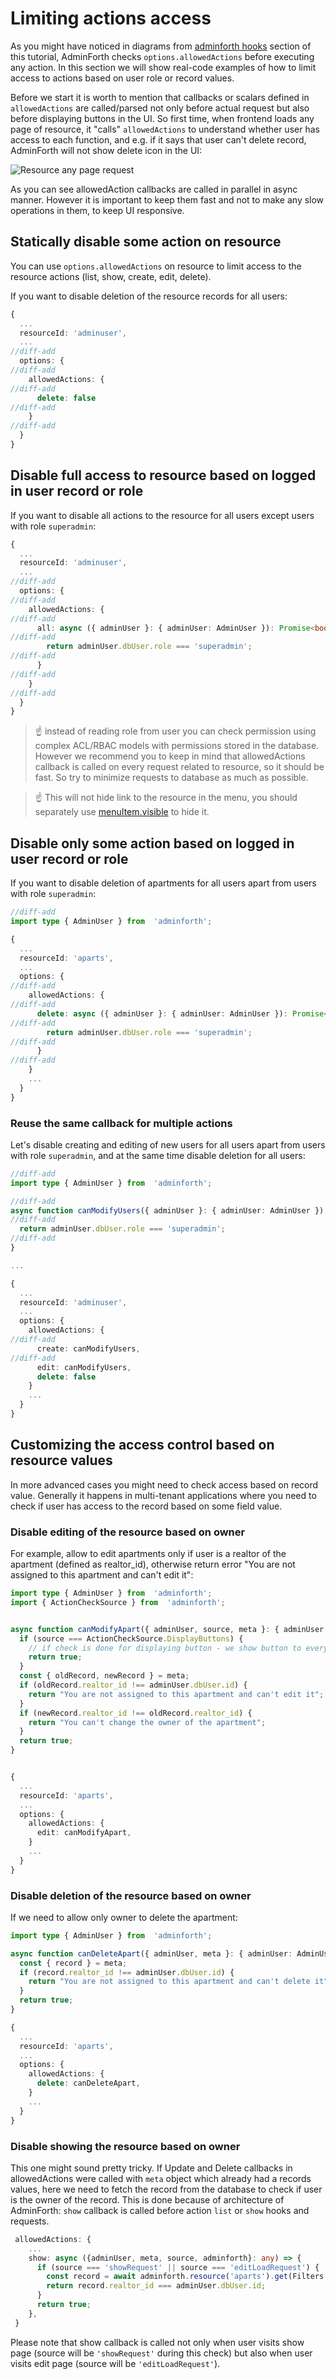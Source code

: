 
# Limiting actions access

As you might have noticed in diagrams from [adminforth hooks](./04-hooks.md) section of this tutorial, AdminForth checks `options.allowedActions` before executing any action. In this section we will show real-code examples of how to limit access to actions based on user role or record values.

Before we start it is worth to mention that callbacks or scalars defined in `allowedActions` are called/parsed not only before actual request but also before displaying buttons in the UI. So first time, when frontend loads any page of resource, it "calls" `allowedActions` to understand whether user has access to each function, and e.g. if it says that user can't delete record, AdminForth will not show delete icon in the UI:

![Resource any page request](image-21.png)

As you can see allowedAction callbacks are called in parallel in async manner. However it is important to keep them fast and not to make any slow operations in them, to keep UI responsive.

## Statically disable some action on resource

You can use `options.allowedActions` on resource to limit access to the resource actions (list, show, create, edit, delete).

If you want to disable deletion of the resource records for all users:

```ts title="./resources/adminuser.ts"
{
  ...
  resourceId: 'adminuser',
  ...
//diff-add
  options: {
//diff-add
    allowedActions: {
//diff-add
      delete: false
//diff-add
    }
//diff-add
  }
}
```

## Disable full access to resource based on logged in user record or role

If you want to disable all actions to the resource for all users except users with role `superadmin`:

```ts title="./resources/adminuser.ts"
{
  ...
  resourceId: 'adminuser',
  ...
//diff-add
  options: {
//diff-add
    allowedActions: {
//diff-add
      all: async ({ adminUser }: { adminUser: AdminUser }): Promise<boolean> => {
//diff-add
        return adminUser.dbUser.role === 'superadmin';
//diff-add
      }
//diff-add
    }
//diff-add
  }
}
```


> ☝️ instead of reading role from user you can check permission using complex ACL/RBAC models with permissions stored in the database.
> However we recommend you to keep in mind that allowedActions callback is called on every request related to resource, so it should be fast.
> So try to minimize requests to database as much as possible.


> ☝️ This will not hide link to the resource in the menu, you should separately use [menuItem.visible](/docs/tutorial/Customization/menuConfiguration/#visibility-of-menu-items) to hide it.


## Disable only some action based on logged in user record or role

If you want to disable deletion of apartments for all users apart from users with role `superadmin`:

```ts title='./resources/apartments.ts'
//diff-add
import type { AdminUser } from  'adminforth';

{
  ...
  resourceId: 'aparts',
  ...
  options: {
//diff-add
    allowedActions: {
//diff-add
      delete: async ({ adminUser }: { adminUser: AdminUser }): Promise<boolean> => {
//diff-add
        return adminUser.dbUser.role === 'superadmin';
//diff-add
      }
//diff-add
    }
    ...
  }
}
```

### Reuse the same callback for multiple actions

Let's disable creating and editing of new users for all users apart from users with role `superadmin`, and at the same time disable deletion for all users:

```ts title="./resources/adminuser.ts"
//diff-add
import type { AdminUser } from  'adminforth';

//diff-add
async function canModifyUsers({ adminUser }: { adminUser: AdminUser }): Promise<boolean> {
//diff-add
  return adminUser.dbUser.role === 'superadmin';
//diff-add
}

...

{
  ...
  resourceId: 'adminuser',
  ...
  options: {
    allowedActions: {
//diff-add
      create: canModifyUsers,
//diff-add
      edit: canModifyUsers,
      delete: false
    }
    ...
  }
}
```


## Customizing the access control based on resource values

In more advanced cases you might need to check access based on record value. 
Generally it happens in multi-tenant applications where you need to check if user has access to the record based on some field value.


### Disable editing of the resource based on owner

For example, allow to edit apartments only if user is a realtor of the apartment (defined as realtor_id), otherwise return error
"You are not assigned to this apartment and can't edit it":

```ts title="./resources/apartments.ts"
import type { AdminUser } from  'adminforth';
import { ActionCheckSource } from  'adminforth';


async function canModifyApart({ adminUser, source, meta }: { adminUser: AdminUser, meta: any, source: ActionCheckSource }): Promise<boolean | string> {
  if (source === ActionCheckSource.DisplayButtons) {
    // if check is done for displaying button - we show button to everyone
    return true; 
  }
  const { oldRecord, newRecord } = meta;
  if (oldRecord.realtor_id !== adminUser.dbUser.id) {
    return "You are not assigned to this apartment and can't edit it";
  }
  if (newRecord.realtor_id !== oldRecord.realtor_id) {
    return "You can't change the owner of the apartment";
  }
  return true;
}


{
  ...
  resourceId: 'aparts',
  ...
  options: {
    allowedActions: {
      edit: canModifyApart,
    }
    ...
  }
}
```

### Disable deletion of the resource based on owner

If we need to allow only owner to delete the apartment:

```ts title="./resources/apartments.ts"
import type { AdminUser } from  'adminforth';

async function canDeleteApart({ adminUser, meta }: { adminUser: AdminUser, meta: any }): Promise<boolean | string> {
  const { record } = meta;
  if (record.realtor_id !== adminUser.dbUser.id) {
    return "You are not assigned to this apartment and can't delete it";
  }
  return true;
}

{
  ...
  resourceId: 'aparts',
  ...
  options: {
    allowedActions: {
      delete: canDeleteApart,
    }
    ...
  }
}
```

### Disable showing the resource based on owner

This one might sound pretty tricky. If Update and Delete callbacks in allowedActions were called with `meta` object which already had a records values,
here we need to fetch the record from the database to check if user is the owner of the record.
This is done because of architecture of AdminForth: `show` callback is called before action `list` or `show` hooks and requests.

```ts title="./resources/apartments.ts"
 allowedActions: {
    ...
    show: async ({adminUser, meta, source, adminforth}: any) => {
      if (source === 'showRequest' || source === 'editLoadRequest') {
        const record = await adminforth.resource('aparts').get(Filters.EQ('id', meta.pk));
        return record.realtor_id === adminUser.dbUser.id;
      }
      return true;
    },
 }
```

Please note that show callback is called not only when user visits show page (source will be `'showRequest'` during this check) but also
when user visits edit page (source will be `'editLoadRequest'`).


